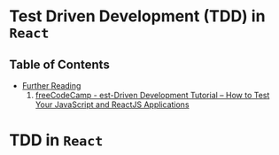 # Test Driven Development (TDD) in `React`

## Table of Contents
- [Further Reading]()
    1. [freeCodeCamp - est-Driven Development Tutorial – How to Test Your JavaScript and ReactJS Applications](https://www.freecodecamp.org/news/test-driven-development-tutorial-how-to-test-javascript-and-reactjs-app/)


# TDD in `React`